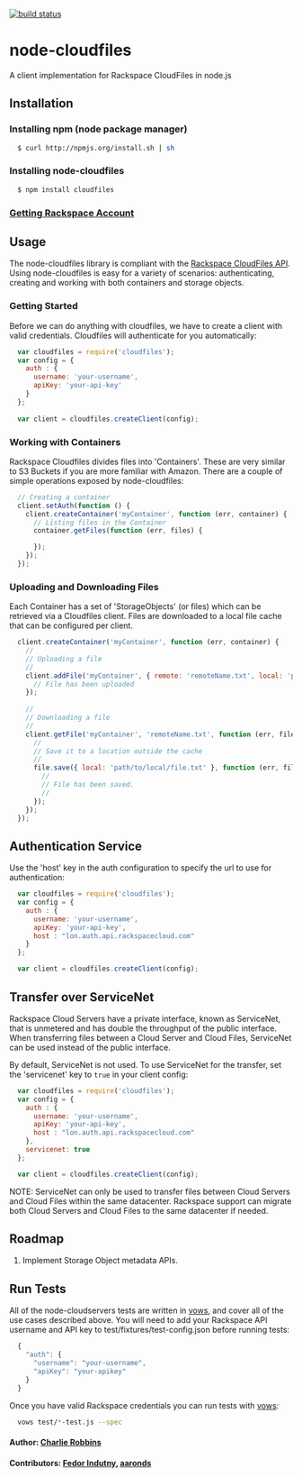 [![build status](https://secure.travis-ci.org/nodejitsu/node-cloudfiles.png)](http://travis-ci.org/nodejitsu/node-cloudfiles)
# node-cloudfiles

A client implementation for Rackspace CloudFiles in node.js

## Installation

### Installing npm (node package manager)
``` bash
  $ curl http://npmjs.org/install.sh | sh
```

### Installing node-cloudfiles
``` bash
  $ npm install cloudfiles
```

### [Getting Rackspace Account][4]

## Usage

The node-cloudfiles library is compliant with the [Rackspace CloudFiles API][0]. Using node-cloudfiles is easy for a variety of scenarios: authenticating, creating and working with both containers and storage objects.

### Getting Started
Before we can do anything with cloudfiles, we have to create a client with valid credentials. Cloudfiles will authenticate for you automatically: 

``` js 
  var cloudfiles = require('cloudfiles');
  var config = {
    auth : {
      username: 'your-username',
      apiKey: 'your-api-key'
    }
  };
  
  var client = cloudfiles.createClient(config);
```

### Working with Containers
Rackspace Cloudfiles divides files into 'Containers'. These are very similar to S3 Buckets if you are more familiar with Amazon. There are a couple of simple operations exposed by node-cloudfiles:

``` js 
  // Creating a container
  client.setAuth(function () {
    client.createContainer('myContainer', function (err, container) {
      // Listing files in the Container 
      container.getFiles(function (err, files) {

      });
    });
  });
```

### Uploading and Downloading Files
Each Container has a set of 'StorageObjects' (or files) which can be retrieved via a Cloudfiles client. Files are downloaded to a local file cache that can be configured per client.

``` js 
  client.createContainer('myContainer', function (err, container) {
    //
    // Uploading a file
    //
    client.addFile('myContainer', { remote: 'remoteName.txt', local: 'path/to/local/file.txt' }, function (err, uploaded) {
      // File has been uploaded
    });
  
    //
    // Downloading a file
    //
    client.getFile('myContainer', 'remoteName.txt', function (err, file) {
      //
      // Save it to a location outside the cache
      //
      file.save({ local: 'path/to/local/file.txt' }, function (err, filename) {
        //
        // File has been saved.
        //
      });
    });
  });
```

## Authentication Service

Use the 'host' key in the auth configuration to specify the url to use for authentication:

``` js 
  var cloudfiles = require('cloudfiles');
  var config = {
    auth : {
      username: 'your-username',
      apiKey: 'your-api-key',
      host : "lon.auth.api.rackspacecloud.com"
    }
  };

  var client = cloudfiles.createClient(config);
``` 

## Transfer over ServiceNet

Rackspace Cloud Servers have a private interface, known as ServiceNet, that is unmetered and has double the throughput of the public interface.  When transferring files between a Cloud Server and Cloud Files, ServiceNet can be used instead of the public interface.

By default, ServiceNet is not used.  To use ServiceNet for the transfer, set the 'servicenet' key to `true` in your client config:

``` js 
  var cloudfiles = require('cloudfiles');
  var config = {
    auth : {
      username: 'your-username',
      apiKey: 'your-api-key',
      host : "lon.auth.api.rackspacecloud.com"
    },
    servicenet: true
  };

  var client = cloudfiles.createClient(config);
``` 

NOTE: ServiceNet can only be used to transfer files between Cloud Servers and Cloud Files within the same datacenter.  Rackspace support can migrate both Cloud Servers and Cloud Files to the same datacenter if needed.

## Roadmap

1. Implement Storage Object metadata APIs.  

## Run Tests
All of the node-cloudservers tests are written in [vows][2], and cover all of the use cases described above. You will need to add your Rackspace API username and API key to test/fixtures/test-config.json before running tests:

``` js
  {
    "auth": {
      "username": "your-username",
      "apiKey": "your-apikey"
    }
  }
```

Once you have valid Rackspace credentials you can run tests with [vows][2]:

``` bash 
  vows test/*-test.js --spec
```

#### Author: [Charlie Robbins](http://www.charlierobbins.com)
#### Contributors: [Fedor Indutny](http://github.com/donnerjack13589), [aaronds](https://github.com/aaronds)

[0]: http://docs.rackspacecloud.com/files/api/cf-devguide-latest.pdf
[1]: http://nodejitsu.com
[2]: http://vowsjs.org
[3]: http://blog.nodejitsu.com/nodejs-cloud-server-in-three-minutes
[4]: http://www.rackspacecloud.com/1469-0-3-13.html
